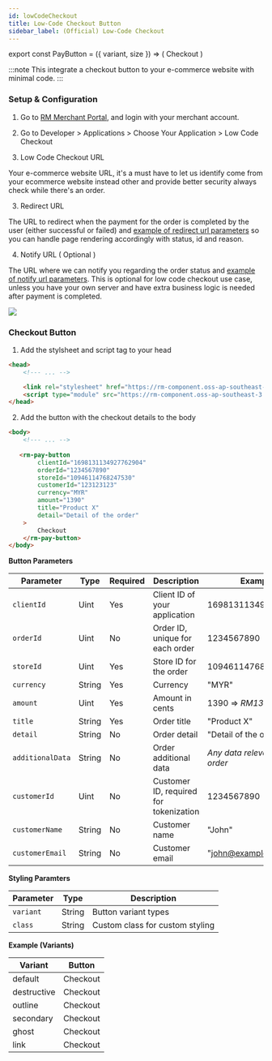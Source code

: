 ```yaml
---
id: lowCodeCheckout
title: Low-Code Checkout Button
sidebar_label: (Official) Low-Code Checkout
---
```


<head>
    <link rel="stylesheet" href="https://rm-component.oss-ap-southeast-3.aliyuncs.com/checkout-button/index.css" />
    <script type="module" src="https://rm-component.oss-ap-southeast-3.aliyuncs.com/checkout-button/index.js"></script>
</head> 

export const PayButton = ({ variant, size }) => (
    <rm-pay-button variant={variant} size={size}>
        Checkout
    </rm-pay-button>
)

:::note
This integrate a checkout button to your e-commerce website with minimal code.
:::

### Setup & Configuration

1. Go to [RM Merchant Portal](https://merchant.revenuemonster.my/), and login with your merchant account.
   
2. Go to Developer \> Applications \> Choose Your Application \> Low Code Checkout

3. Low Code Checkout URL

Your e-commerce website URL, it's a must have to let us identify come from your ecommerce website instead other and provide better security always check while there's an order.

3. Redirect URL

The URL to redirect when the payment for the order is completed by the user (either successful or failed) and [example of redirect url parameters](../v2/payment/online-payment#redirect-response) so you can handle page rendering accordingly with status, id and reason.

4. Notify URL ( Optional )

The URL where we can notify you regarding the order status and [example of notify url parameters](../v2/payment/online-payment#notify-response). This is optional for low code checkout use case, unless you have your own server and have extra business logic is needed after payment is completed.


<img src="/img/low-code-checkout/application-settings.png" height="auto" />

### Checkout Button

1. Add the stylsheet and script tag to your head

```html
<head>
    <!--- ... -->

    <link rel="stylesheet" href="https://rm-component.oss-ap-southeast-3.aliyuncs.com/checkout-button/index.css"/>
    <script type="module" src="https://rm-component.oss-ap-southeast-3.aliyuncs.com/checkout-button/index.js"></script>
</head>
```

2. Add the button with the checkout details to the body

```html
<body>
    <!--- ... -->
    
   <rm-pay-button
        clientId="1698131134927762904"
        orderId="1234567890" 
        storeId="10946114768247530" 
        customerId="123123123"  
        currency="MYR"
        amount="1390"
        title="Product X"
        detail="Detail of the order"
    >
        Checkout
    </rm-pay-button>
</body>
```


**Button Parameters**

| Parameter        | Type   | Required | Description                            | Example                               |
| ---------------- | ------ | -------- | -------------------------------------- | ------------------------------------- |
| `clientId`       | Uint   | Yes      | Client ID of your application          | 1698131134927762904                   |
| `orderId`        | Uint   | No       | Order ID, unique for each order        | 1234567890                            |
| `storeId`        | Uint   | Yes      | Store ID for the order                 | 10946114768247530                     |
| `currency`       | String | Yes      | Currency                               | "MYR"                                 |
| `amount`         | Uint   | Yes      | Amount in cents                        | 1390 => <i>RM13.90</i>                |
| `title`          | String | Yes      | Order title                            | "Product X"                           |
| `detail`         | String | No       | Order detail                           | "Detail of the order"                 |
| `additionalData` | String | No       | Order additional data                  | <i>Any data relevant to the order</i> |
| `customerId`     | Uint   | No       | Customer ID, required for tokenization | 1234567890                            |
| `customerName`   | String | No       | Customer name                          | "John"                                |
| `customerEmail`  | String | No       | Customer email                         | "john@example.com"                    |

**Styling Paramters**

| Parameter | Type   | Description                     |
| --------- | ------ | ------------------------------- |
| `variant` | String | Button variant types            |
| `class`   | String | Custom class for custom styling |

**Example (Variants)**

| Variant     | Button                                                |
| ----------- | ----------------------------------------------------- |
| default     | <PayButton variant="default">Checkout</PayButton>     |
| destructive | <PayButton variant="destructive">Checkout</PayButton> |
| outline     | <PayButton variant="outline">Checkout</PayButton>     |
| secondary   | <PayButton variant="secondary">Checkout</PayButton>   |
| ghost       | <PayButton variant="ghost">Checkout</PayButton>       |
| link        | <PayButton variant="link">Checkout</PayButton>        |

